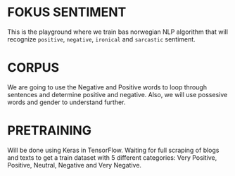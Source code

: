 # FOKUS SENTIMENT

This is the playground where we train bas norwegian NLP algorithm
that will recognize `positive`, `negative`, `ironical` and
`sarcastic` sentiment. 

# CORPUS

We are going to use the Negative and Positive words to loop through sentences and determine
positive and negative. Also, we will use possesive words and gender to understand further.

# PRETRAINING

Will be done using Keras in TensorFlow. Waiting for full scraping of blogs and texts to get a 
train dataset with 5 different categories: Very Positive, Positive, Neutral, Negative and 
Very Negative.
